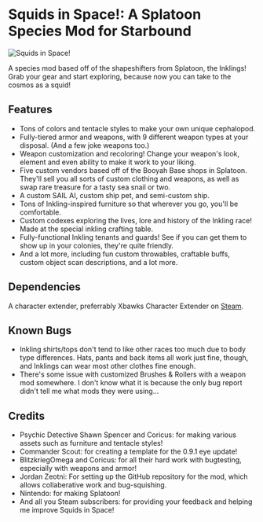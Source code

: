 # Squids in Space!: A Splatoon Species Mod for Starbound
![Squids in Space!](https://steamuserimages-a.akamaihd.net/ugc/862855933249308702/53E2B095ED11B066BEFDAACB495B51326AE1DA49/?imw=268&imh=268&ima=fit&impolicy=Letterbox&imcolor=%23000000&letterbox=true)

A species mod based off of the shapeshifters from Splatoon, the Inklings!
Grab your gear and start exploring, because now you can take to the cosmos as a squid!

## Features
- Tons of colors and tentacle styles to make your own unique cephalopod.
- Fully-tiered armor and weapons, with 9 different weapon types at your disposal. (And a few joke weapons too.)
- Weapon customization and recoloring! Change your weapon's look, element and even ability to make it work to your liking.
- Five custom vendors based off of the Booyah Base shops in Splatoon. They'll sell you all sorts of custom clothing and weapons, as well as swap rare treasure for a tasty sea snail or two.
- A custom SAIL AI, custom ship pet, and semi-custom ship.
- Tons of Inkling-inspired furniture so that wherever you go, you'll be comfortable.
- Custom codexes exploring the lives, lore and history of the Inkling race! Made at the special inkling crafting table.
- Fully-functional Inkling tenants and guards! See if you can get them to show up in your colonies, they're quite friendly.
- And a lot more, including fun custom throwables, craftable buffs, custom object scan descriptions, and a lot more.

## Dependencies
A character extender, preferrably Xbawks Character Extender on [Steam](https://steamcommunity.com/workshop/filedetails/?id=729426722).

## Known Bugs
- Inkling shirts/tops don't tend to like other races too much due to body type differences.
Hats, pants and back items all work just fine, though, and Inklings can wear most other clothes fine enough.
- There's some issue with customized Brushes & Rollers with a weapon mod somewhere. I don't know what it is because the only bug report didn't tell me what mods they were using...

## Credits
- Psychic Detective Shawn Spencer and Coricus: for making various assets such as furniture and tentacle styles!
- Commander Scout: for creating a template for the 0.9.1 eye update!
- BlitzkriegOmega and Coricus: for all their hard work with bugtesting, especially with weapons and armor!
- Jordan Zeotni: For setting up the GitHub repository for the mod, which allows collaberative work and bug-squishing.
- Nintendo: for making Splatoon!
- And all you Steam subscribers: for providing your feedback and helping me improve Squids in Space!
